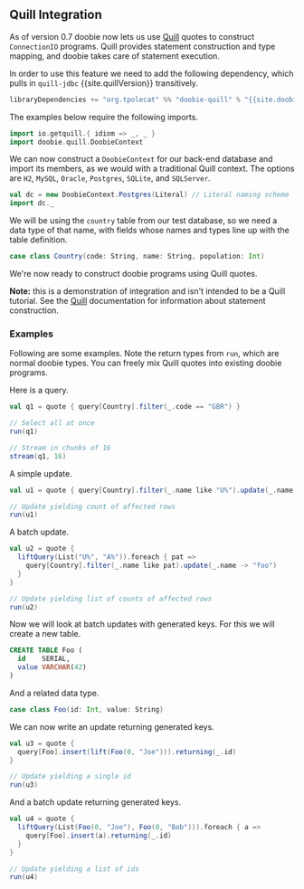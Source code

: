 ## Quill Integration

As of version 0.7 doobie now lets us use [Quill](https://getquill.io) quotes to construct `ConnectionIO` programs. Quill provides statement construction and type mapping, and doobie takes care of statement execution.

In order to use this feature we need to add the following dependency, which pulls in `quill-jdbc` {{site.quillVersion}} transitively.

```scala
libraryDependencies += "org.tpolecat" %% "doobie-quill" % "{{site.doobieVersion}}"
```

The examples below require the following imports.

```scala mdoc:silent
import io.getquill.{ idiom => _, _ }
import doobie.quill.DoobieContext
```

We can now construct a `DoobieContext` for our back-end database and import its members, as we would with a traditional Quill context. The options are `H2`, `MySQL`, `Oracle`, `Postgres`, `SQLite`, and `SQLServer`.

```scala mdoc:silent
val dc = new DoobieContext.Postgres(Literal) // Literal naming scheme
import dc._
```

We will be using the `country` table from our test database, so we need a data type of that name, with fields whose names and types line up with the table definition.

```scala mdoc
case class Country(code: String, name: String, population: Int)
```

We're now ready to construct doobie programs using Quill quotes.

**Note:** this is a demonstration of integration and isn't intended to be a Quill tutorial. See the [Quill](https://getquill.io) documentation for information about statement construction.

### Examples

Following are some examples. Note the return types from `run`, which are normal doobie types. You can freely mix Quill quotes into existing doobie programs.

Here is a query.

```scala mdoc
val q1 = quote { query[Country].filter(_.code == "GBR") }

// Select all at once
run(q1)

// Stream in chunks of 16
stream(q1, 16)
```

A simple update.

```scala mdoc
val u1 = quote { query[Country].filter(_.name like "U%").update(_.name -> "foo") }

// Update yielding count of affected rows
run(u1)
```

A batch update.

```scala mdoc
val u2 = quote {
  liftQuery(List("U%", "A%")).foreach { pat =>
    query[Country].filter(_.name like pat).update(_.name -> "foo")
  }
}

// Update yielding list of counts of affected rows
run(u2)
```

Now we will look at batch updates with generated keys. For this we will create a new table.

```sql
CREATE TABLE Foo (
  id    SERIAL,
  value VARCHAR(42)
)
```

And a related data type.

```scala mdoc
case class Foo(id: Int, value: String)
```

We can now write an update returning generated keys.

```scala mdoc
val u3 = quote {
  query[Foo].insert(lift(Foo(0, "Joe"))).returning(_.id)
}

// Update yielding a single id
run(u3)
```

And a batch update returning generated keys.

```scala mdoc
val u4 = quote {
  liftQuery(List(Foo(0, "Joe"), Foo(0, "Bob"))).foreach { a =>
    query[Foo].insert(a).returning(_.id)
  }
}

// Update yielding a list of ids
run(u4)
```



